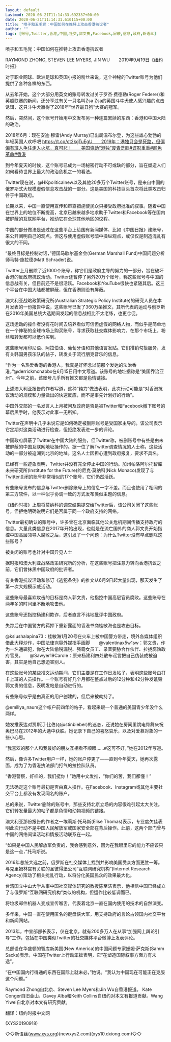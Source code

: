 ```yaml
---
layout: default
Lastmod: 2020-06-21T11:14:33.692337+00:00
date: 2020-06-21T11:14:31.610115+00:00
title: "喷子和五毛党：中国如何在推特上攻击香港抗议者"
author: ""
tags: [账号,Twitter,香港,中国,社交,郭文贵,Facebook,屏蔽,信息,政府,新语丝]
---
```


喷子和五毛党：中国如何在推特上攻击香港抗议者

RAYMOND ZHONG, STEVEN LEE MYERS, JIN WU　　2019年9月19日《纽约时报》

对于职业网球、欧洲足球和英国小报的粉丝来说，这个神秘的Twitter账号为他们提供了各种各样的东西。

从去年开始，这个大部分用英文的账号转发过关于罗杰·费德勒(Roger Federer)和英超联赛的新闻，还分享过有关一只名叫Zsa Zsa的英国斗牛犬使人感兴趣的点击诱饵，这只斗牛犬赢得了2018年“世界最丑狗”大赛的冠军。

然后，突然间，这个账号开始用中文发布另一种连篇累牍的东西：香港和中国大陆的政治。

2018年6月：现在安迪·穆雷(Andy Murray)已出局温布尔登，为这些雄心勃勃的年轻英国人欢呼吧 https://t.co/ct2kgTuEgU　　2019年：港独只会是死路，但偏偏有班人争住走入火坑，真可悲！　　美国资助“港独”废青洗脑#谍影重重#颜色革命#香港

到今年夏天的时候，这个账号已成为一场秘密行动不可或缺的部分，旨在塑造人们如何看待世界上最大的政治危机之一的看法。

Twitter现在说，@HKpoliticalnew以及其他20多万个Twitter账号，是来自中国的俄罗斯式大规模虚假信息攻击战的一部分。这是美国的科技巨头首次将此类攻击归咎于中国政府。

长期以来，中国一直使用宣传和审查措施使民众只接受政府批准的叙事。随着中国在世界上的地位不断提高，北京已越来越多地求助于Twitter和Facebook等在国内被屏蔽的互联网平台，推动它在全球其他地区的议程。

中国的部分做法是通过在这些平台上给国有新闻媒体、比如《中国日报》建账号，来公开阐明自己的观点。但这与使用虚假账号暗中操纵观点，或仅仅是制造混乱有很大的不同。

“最终目标是控制对话，”德国马歇尔基金会(German Marshall Fund)中国问题分析师马特·施拉德(Matt Schrader)说。

Twitter上月删除了近1000个账号，称它们是政府主导的努力的一部分，旨在破坏香港的反政府抗议活动。Twitter还暂停了另外20万个账号，称这些账号与中国的信息战有关，但目前还不是很活跃。Facebook和YouTube很快也紧随其后。这三个平台在中国大陆都被屏蔽，但在香港则没有屏蔽。

澳大利亚战略政策研究所(Australian Strategic Policy Institute)的研究人员在本月发表的一份报告中说，这些账号已发了360万条推文，其所代表的运动与俄罗斯在2016年美国总统大选期间发起的信息战相比不太老练，也更仓促。

这场运动的操作者没有花时间去培养看似可信但虚假的网络人物，而似乎是简单地在一个神秘的全球市场上购买账号，寻求获取社交媒体影响力。在那个市场上，粉丝和转发都可以低价买到。

这些账号用印尼语、阿拉伯语、葡萄牙语和其他语言发贴。它们推销勾搭服务，发有关韩国男孩乐队的帖子，转发关于流行朋克音乐的信息。

“作为一名热爱香港的香港人，我真是好怀念以前那个发达的法治香港，”@derrickmcnabbx在6月15日用中文写道。该账号的地址据称是“美国乔治亚州”。今年之前，该账号几乎所有推文都是色情链接。

上述澳大利亚报告的作者写道，这种“钝力”做法表明，此次行动可能是“对香港抗议活动的规模和力量做出的快速反应，而不是事先计划好的行动”。

中国外交部的一名发言人上月被问及政府是否是被Twitter和Facebook撤下账号的幕后黑手时，他表示对此事一无所知。

Twitter在声明中几乎未说它是如何确定被删除账号是受国家主导的。该公司表示它定期对这类活动进行检查，但拒绝发表进一步的评论。

中国政府屏蔽了Twitter在中国大陆的服务，但Twitter称，被删账号中有些是由未被屏蔽的中国互联网地址操作的。据一位了解Twitter调查情况的人士称，这些活动的一部分被追溯到北京的地址。这名人士因担心遭到政府报复，要求不具名。

已经有一些迹象表明，Twitter并没有完全停止中国的行动。加州帕洛阿尔托智库未来研究所(Institute for the Future)的尼克·莫纳科(Nick Monaco)发现了与Twitter关闭的账号非常相似的17个账号，它们仍然活跃。

有些账号发布的信息与Twitter删除账号上的信息一字不差。而且也使用了相同的第三方软件，以一种似乎协调一致的方式发布类似主题的信息。

《纽约时报》上周将莫纳科的调查结果提交给Twitter后，该公司关闭了这些账号，但拒绝明确说明它们是否属于同一个政府支持的网络。

Twitter最初确认的账号中，许多曾在北京面临其他公关危机期间传播支持政府的信息。大量此类信息在2017年开始出现，也就是在流亡国外的商人郭文贵开始指控中国高层领导人腐败之后，这引发了一个问题：为什么Twitter没有早点删除这些账号？

被关闭的账号也针对中国异见人士

据时报和澳大利亚战略政策研究所的分析，在这些账号把注意力转向香港抗议之前，它们曾抹黑中国政府的批评者。

有关香港抗议活动和修订《逃犯条例》的推文从6月9日起大量出现，那天发生了第一次大规模示威活动。

这些账号最喜欢攻击的目标是商人郭文贵，他指控中国高层官员腐败。这些账号在两年多的时间里不断地攻击他。

这些账号还指控杨建利欺诈，后者直言不讳地批评中国政府。

失踪后在中国警方的羁押下重新露面的香港书商桂敏海也是攻击目标。

@ksiushalapina73：桂敏海1月20号在火车上被中国警方带走，境外各媒体组织借此大释炒作，中国法律岂容外媒指手画脚　　@valentinax5w1sw：郭文贵，作为一名通辑犯，你在大陆偷税漏税、强霸女员工、录音要胁合作伙伴、拉拢腐蚀政府官员。　　@Sawyer19Carole：原来杨建利四处散布谣言把自己伪装成被迫害，其实是他自己想迫害别人。

在这些账号的某些推文运动期间，它们主要是在工作日发帖子，表明这些账号由打卡上班的人员操作。一个账号有好几个月都在整点过后的12分种和42分钟发诋毁郭文贵的信息，表明发帖是自动进行的。

有些账号似乎是由真正的用户创建的，但后来被劫持了。

@emiliya_naum这个帐户前四年的帖子，看起来跟一个普通的美国青少年没什么两样。

她发推表达对贾斯汀·比伯(@justinbieber)的迷恋，还说她在房间里跳电臀舞庆祝奥巴马在2012年的大选中获胜。她记录下自己的喜怒哀乐，以及对爱慕对象的一些小心思。

“我喜欢的那个人和我最好的朋友互相看不顺眼……#这可不好，”她在2012年写道。

然后，像许多Twitter用户一样，她的账户停更了——直到今年夏天，她再次露面，成为了为香港执法部门打气的拉拉队队员。

“香港警察，好样的，我们挺你！”她用中文发推，“你们的苦，我们都懂！”

无法确定这个账号最初是否由真人操作。在Facebook、Instagram或其他主要社交平台上都没有发现同名的账户。

总的来说，Twitter删除的账号中，那些支持北京立场的内容很难引起太大关注。它们转发量最大的帖子都是色情和动物视频的链接。

澳大利亚那份报告的作者之一埃莉斯·托马斯(Elise Thomas)表示，专业度欠佳表明此次行动不是中国人民解放军或国家安全部在背后操作。此前，这两个部门曾与中国的网络间谍活动和情报活动联系在一起。

“如果是中国人民解放军负责的，我会感到意外，因为在我眼里它的能力不应该只是这一点，”托马斯说。

2016年总统大选之前，俄罗斯在社交媒体上找到并影响美国受众方面更胜一筹。与克里姆林宫有关联的圣彼得堡公司“互联网研究机构”(Internet Research Agency)策动了相关扰乱行动，以将分化美国民众的效果最大化。

台湾国立中山大学从事中国社交媒体研究的教授陈至洁表示，他相信中国已经成立了与俄罗斯“互联网研究机构”类似的机构，但运作比较低调而已。

将垃圾邮件机器人变成宣传喉舌，代表着北京一直在国内使用的技术的自然演变。

多年来，中国一直在使用匿名的键盘侠大军，用支持政府的言论占领国内社交平台和新闻网站。

2013年，中宣部部长表示，仅在北京，就有200多万人在从事“加强网上舆论引导”工作，包括在中国类似Twitter的社交媒体平台微博上发表评论。

总部设在华盛顿的智库新美国(New America)的中国问题专家姗姆·萨克斯(Samm Sacks)表示，中国在Twitter上行动笨拙表明，它“在塑造国际叙事方面力有未逮”。

“在中国国内行得通的东西在国际上就未必，”她说。“我认为中国现在可能正在克服这个问题。”

Raymond Zhong自北京、Steven Lee Myers和Jin Wu自香港报道。 Kate Conger自旧金山、Davey Alba和Keith Collins自纽约对本文有报道贡献。Wang Yiwei自北京对本文有研究贡献。

翻译：纽约时报中文网

(XYS20190918)

◇◇新语丝(www.xys.org)(newxys2.com)(xys10.dxiong.com)◇◇

